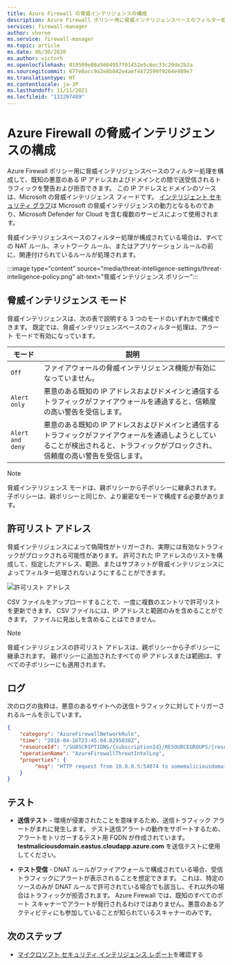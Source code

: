 ```yaml
---
title: Azure Firewall の脅威インテリジェンスの構成
description: Azure Firewall ポリシー用に脅威インテリジェンスベースのフィルター処理を構成して、既知の悪意のある IP アドレスおよびドメインとの間で送受信されるトラフィックを警告および拒否する方法について説明します。
services: firewall-manager
author: vhorne
ms.service: firewall-manager
ms.topic: article
ms.date: 06/30/2020
ms.author: victorh
ms.openlocfilehash: 819509e08a5604957f01452e5c6ec33c20de2b2a
ms.sourcegitcommit: 677e8acc9a2e8b842e4aef4472599f9264e989e7
ms.translationtype: HT
ms.contentlocale: ja-JP
ms.lasthandoff: 11/11/2021
ms.locfileid: "132297489"
---
```

# <a name="azure-firewall-threat-intelligence-configuration"></a>Azure Firewall の脅威インテリジェンスの構成

Azure Firewall ポリシー用に脅威インテリジェンスベースのフィルター処理を構成して、既知の悪意のある IP アドレスおよびドメインとの間で送受信されるトラフィックを警告および拒否できます。 この IP アドレスとドメインのソースは、Microsoft の脅威インテリジェンス フィードです。 [インテリジェント セキュリティ グラフ](https://www.microsoft.com/security/operations/intelligence)は Microsoft の脅威インテリジェンスの動力となるものであり、Microsoft Defender for Cloud を含む複数のサービスによって使用されます。<br>

脅威インテリジェンスベースのフィルター処理が構成されている場合は、すべての NAT ルール、ネットワーク ルール、またはアプリケーション ルールの前に、関連付けられているルールが処理されます。

:::image type="content" source="media/threat-intelligence-settings/threat-intelligence-policy.png" alt-text="脅威インテリジェンス ポリシー":::

## <a name="threat-intelligence-mode"></a>脅威インテリジェンス モード

脅威インテリジェンスは、次の表で説明する 3 つのモードのいずれかで構成できます。 既定では、脅威インテリジェンスベースのフィルター処理は、アラート モードで有効になっています。

|モード |説明  |
|---------|---------|
|`Off`     | ファイアウォールの脅威インテリジェンス機能が有効になっていません。 |
|`Alert only`     | 悪意のある既知の IP アドレスおよびドメインと通信するトラフィックがファイアウォールを通過すると、信頼度の高い警告を受信します。 |
|`Alert and deny`     | 悪意のある既知の IP アドレスおよびドメインと通信するトラフィックがファイアウォールを通過しようとしていることが検出されると、トラフィックがブロックされ、信頼度の高い警告を受信します。 |

> [!NOTE]
> 脅威インテリジェンス モードは、親ポリシーから子ポリシーに継承されます。 子ポリシーは、親ポリシーと同じか、より厳密なモードで構成する必要があります。

## <a name="allowlist-addresses"></a>許可リスト アドレス

脅威インテリジェンスによって偽陽性がトリガーされ、実際には有効なトラフィックがブロックされる可能性があります。 許可された IP アドレスのリストを構成して、指定したアドレス、範囲、またはサブネットが脅威インテリジェンスによってフィルター処理されないようにすることができます。  

![許可リスト アドレス](media/threat-intelligence-settings/allow-list.png)

CSV ファイルをアップロードすることで、一度に複数のエントリで許可リストを更新できます。 CSV ファイルには、IP アドレスと範囲のみを含めることができます。 ファイルに見出しを含めることはできません。

> [!NOTE]
> 脅威インテリジェンスの許可リスト アドレスは、親ポリシーから子ポリシーに継承されます。 親ポリシーに追加されたすべての IP アドレスまたは範囲は、すべての子ポリシーにも適用されます。

## <a name="logs"></a>ログ

次のログの抜粋は、悪意のあるサイトへの送信トラフィックに対してトリガーされるルールを示しています。

```json
{
    "category": "AzureFirewallNetworkRule",
    "time": "2018-04-16T23:45:04.8295030Z",
    "resourceId": "/SUBSCRIPTIONS/{subscriptionId}/RESOURCEGROUPS/{resourceGroupName}/PROVIDERS/MICROSOFT.NETWORK/AZUREFIREWALLS/{resourceName}",
    "operationName": "AzureFirewallThreatIntelLog",
    "properties": {
         "msg": "HTTP request from 10.0.0.5:54074 to somemaliciousdomain.com:80. Action: Alert. ThreatIntel: Bot Networks"
    }
}
```

## <a name="testing"></a>テスト

- **送信テスト** - 環境が侵害されたことを意味するため、送信トラフィック アラートがまれに発生します。 テスト送信アラートの動作をサポートするため、アラートをトリガーするテスト用 FQDN が作成されています。 **testmaliciousdomain.eastus.cloudapp.azure.com** を送信テストに使用してください。

- **テスト受信** - DNAT ルールがファイアウォールで構成されている場合、受信トラフィックにアラートが表示されることを想定できます。 これは、特定のソースのみが DNAT ルールで許可されている場合でも該当し、それ以外の場合はトラフィックが拒否されます。 Azure Firewall では、既知のすべてのポート スキャナーでアラートが発行されるわけではありません。悪意のあるアクティビティにも参加していることが知られているスキャナーのみです。

## <a name="next-steps"></a>次のステップ

- [マイクロソフト セキュリティ インテリジェンス レポート](https://www.microsoft.com/en-us/security/operations/security-intelligence-report)を確認する
